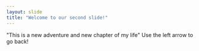 ```yaml
---
layout: slide
title: "Welcome to our second slide!"
---
```

"This is a new adventure and new chapter of my life"
Use the left arrow to go back!
